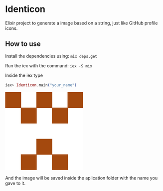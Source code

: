 # Identicon

Elixir project to generate a image based on a string, just like GitHub profile icons.

## How to use

Install the dependencies using: `mix deps.get`

Run the iex with the command: `iex -S mix`

Inside the iex type

```elixir
iex> Identicon.main("your_name")
```
![Identicon](your_name.png)

And the image will be saved inside the aplication folder with the name you gave to it.